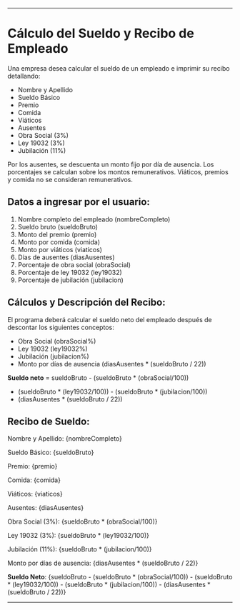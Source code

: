 ***
# Cálculo del Sueldo y Recibo de Empleado

Una empresa desea calcular el sueldo de un empleado e imprimir 
su recibo detallando:

- Nombre y Apellido
- Sueldo Básico
- Premio
- Comida
- Viáticos
- Ausentes
- Obra Social (3%)
- Ley 19032 (3%)
- Jubilación (11%)

Por los ausentes, se descuenta un monto fijo por día de ausencia.
Los porcentajes se calculan sobre los montos remunerativos.
Viáticos, premios y comida no se consideran remunerativos.

## Datos a ingresar por el usuario:

1. Nombre completo del empleado (nombreCompleto)
2. Sueldo bruto (sueldoBruto)
3. Monto del premio (premio)
4. Monto por comida (comida)
5. Monto por viáticos (viaticos)
6. Días de ausentes (diasAusentes)
7. Porcentaje de obra social (obraSocial)
8. Porcentaje de ley 19032 (ley19032)
9. Porcentaje de jubilación (jubilacion)

## Cálculos y Descripción del Recibo:

El programa deberá calcular el sueldo neto del empleado después de descontar
los siguientes conceptos:

- Obra Social (obraSocial%)
- Ley 19032 (ley19032%)
- Jubilación (jubilacion%)
- Monto por días de ausencia (diasAusentes * (sueldoBruto / 22))

**Sueldo neto** = sueldoBruto - (sueldoBruto * (obraSocial/100)) 
- (sueldoBruto * (ley19032/100)) - (sueldoBruto * (jubilacion/100))
- (diasAusentes * (sueldoBruto / 22))

## Recibo de Sueldo:

Nombre y Apellido: {nombreCompleto}

Sueldo Básico: {sueldoBruto}

Premio: {premio}

Comida: {comida}

Viáticos: {viaticos}

Ausentes: {diasAusentes}

Obra Social (3%): {sueldoBruto * (obraSocial/100)}

Ley 19032 (3%): {sueldoBruto * (ley19032/100)}

Jubilación (11%): {sueldoBruto * (jubilacion/100)}

Monto por días de ausencia: {diasAusentes * (sueldoBruto / 22)}

**Sueldo Neto**: {sueldoBruto - (sueldoBruto * (obraSocial/100))
\- (sueldoBruto * (ley19032/100)) - (sueldoBruto * (jubilacion/100)) 
\- (diasAusentes * (sueldoBruto / 22))}

***

